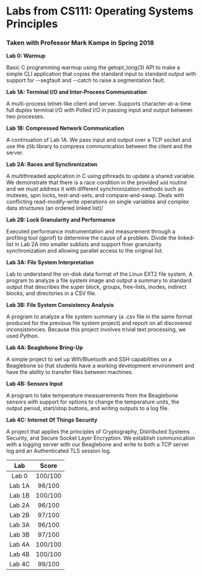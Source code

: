 # Labs from CS111: Operating Systems Principles 
### Taken with Professor Mark Kampe in Spring 2018


**Lab 0: Warmup**

Basic C programming warmup using the getopt_long(3) API to make a simple CLI application that copies the standard input to standard output with support for --segfault and --catch to raise a segmentation fault.

**Lab 1A: Terminal I/O and Inter-Process Communication**

A multi-process telnet-like client and server. Supports character-at-a-time full duplex terminal I/O with Polled I/O in passing input and output between two processes. 

**Lab 1B: Compressed Network Communication**

A continuation of Lab 1A. We pass input and output over a TCP socket and use the zlib library to compress communication between the client and the server.

**Lab 2A: Races and Synchronization**

A multithreaded application in C using pthreads to update a shared variable. We demonstrate that there is a race condition in the provided `add` routine and we must address it with different synchronization methods such as mutexes, spin locks, test-and-sets, and compare-and-swap. Deals with conflicting read-modify-write operations on single variables and complex data structures (an ordered linked list)/ 

**Lab 2B: Lock Granularity and Performance**

Executed performance instrumentation and measurement through a profiling tool (gprof)
to determine the cause of a problem. Divide the linked-list in Lab 2A into smaller sublists and support finer granularity synchronization and allowing parallel access to the original list.

**Lab 3A: File System Interpretation**

Lab to understand the on-disk data format of the Linux EXT2 file system. A program to analyze a file system image and output a summary to standard output that describes the super block, groups, free-lists, inodes, indirect blocks, and directories in a CSV file.

**Lab 3B: File System Consistency Analysis**

A program to analyze a file system summary (a .csv file in the same format produced for the previous file system project) and report on all discovered inconsistencies. Because this project involves trivial text processing, we used Python.

**Lab 4A: Beaglebone Bring-Up**

A simple project to set up Wifi/Bluetooth and SSH capabilities on a Beaglebone so that students have a working development environment and have the ability to transfer files between machines. 

**Lab 4B: Sensors Input**

A program to take temperature measuerements from the Beaglebone sensors with support for options to change the temperature units, the output period, start/stop buttons, and writing outputs to a log file. 

**Lab 4C: Internet Of Things Security**

A project that applies the principles of Cryptography, Distributed Systems Security, and Secure Socket Layer Encryption. We establish communication with a logging server with our Beaglebone and write to both a TCP server log and an Authenticated TLS session log. 

| Lab           | Score         |
| :-------------: |:-------------:| 
| Lab 0         | 100/100       | 
| Lab 1A        | 98/100        |   
| Lab 1B        | 100/100       |    
| Lab 2A        | 96/100        |   
| Lab 2B        | 97/100        |   
| Lab 3A        | 96/100        |    
| Lab 3B        | 97/100        |    
| Lab 4A        | 100/100       | 
| Lab 4B        | 100/100       |   
| Lab 4C        | 99/100        |    

